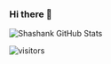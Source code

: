 ### Hi there 👋


![Shashank GitHub Stats](https://github-readme-stats.vercel.app/api?username=shanky1947&count_private=true&show_icons=true&include_all_commits=true)

<!--
**shanky1947/shanky1947** is a ✨ _special_ ✨ repository because its `README.md` (this file) appears on your GitHub profile.

Here are some ideas to get you started:

- 🔭 I’m currently working on ...
- 🌱 I’m currently learning ...
- 👯 I’m looking to collaborate on ...
- 🤔 I’m looking for help with ...
- 💬 Ask me about ...
- 📫 How to reach me: ...
- 😄 Pronouns: ...
- ⚡ Fun fact: ...
--> 

![visitors](https://visitor-badge.glitch.me/badge?page_id=https://github.com/shanky1947)
